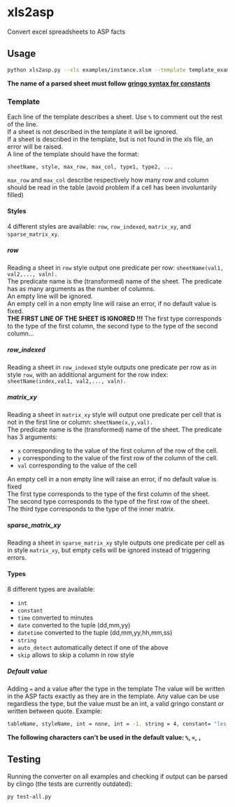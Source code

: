 # xls2asp

Convert excel spreadsheets to ASP facts 

## Usage
```bash
python xls2asp.py --xls examples/instance.xlsm --template template_example.txt --output out.lp
```

**The name of a parsed sheet must follow [gringo syntax for constants](https://github.com/potassco/guide/releases/download/v2.2.0/guide.pdf#page=130)**

### Template
Each line of the template describes a sheet. Use `%` to comment out the rest of the line.   
If a sheet is not described in the template it will be ignored.   
If a sheet is described in the template, but is not found in the xls file, an error will be raised.  
A line of the template should have the format:
```
sheetName, style, max_row, max_col, type1, type2, ...
```
`max_row` and `max_col` describe respectively how many row and column should be read in the table (avoid problem if a cell has been involuntarily filled)

#### Styles
4 different styles are available: `row`, `row_indexed`, `matrix_xy`, and `sparse_matrix_xy`.   

##### row
Reading a sheet in `row` style output one predicate per row:  `sheetName(val1, val2,..., valn).`   
The predicate name is the (transformed) name of the sheet. The predicate has as many arguments as the number of columns.  
An empty line will be ignored.  
An empty cell in a non empty line will raise an error, if no default value is fixed.    
**THE FIRST LINE OF THE SHEET IS IGNORED !!!**
The first type corresponds to the type of the first column, the second type to the type of the second column...

##### row_indexed
Reading a sheet in `row_indexed` style outputs one predicate per row as in style `row`,
with an additional argument for the row index:  `sheetName(index,val1, val2,..., valn).`   


##### matrix_xy
Reading a sheet in `matrix_xy` style will output one predicate per cell that is not in the first line or column:  `sheetName(x,y,val).`  
The predicate name is the (transformed) name of the sheet. The predicate has 3 arguments:
* `x` corresponding to the value of the first column of the row of the cell.
* `y` corresponding to the value of the first row of the column of the cell.
* `val` corresponding to the value of the cell

An empty cell in a non empty line will raise an error, if no default value is fixed    
The first type corresponds to the type of the first column of the sheet.  
The second type corresponds to the type of the first row of the sheet.  
The third type corresponds to the type of the inner matrix.

##### sparse_matrix_xy
Reading a sheet in `sparse_matrix_xy` style outputs one predicate per cell as in style  `matrix_xy`, but empty cells will be ignored instead of triggering errors.

#### Types
8 different types are available:
* `int`
* `constant`
* `time`  converted to minutes
* `date`  converted to the tuple (dd,mm,yy)
* `datetime`  converted to the tuple (dd,mm,yy,hh,mm,ss)
* `string`
* `auto_detect` automatically detect if one of the above
* `skip` allows to skip a column in row style

##### Default value
Adding `=` and a value after the type in the template 
The value will be written in the ASP facts exactly as they are in the template.
Any value can be use regardless the type, but the value must be an int, a valid gringo constant or written between quote.
Example:
```bash
tableName, styleName, int = none, int = -1, string = 4, constant= "les carottes sont cuites ☢ ☮"
```

**The following characters can't be used in the default value: `%`, `=`, `,`**

## Testing
Running the converter on all examples and checking if output can be parsed by clingo (the tests are currently outdated):
```bash
py test-all.py
```